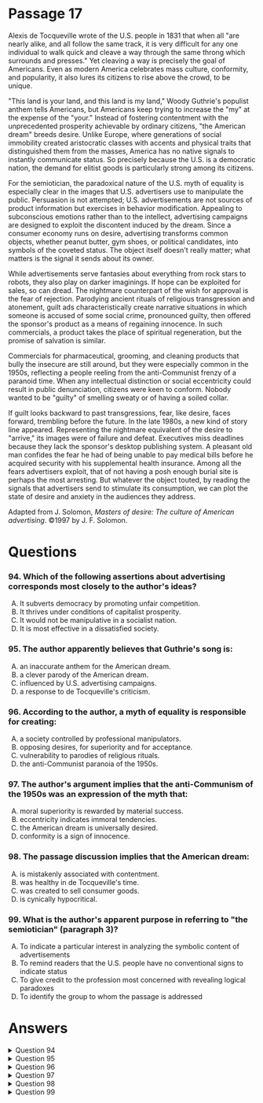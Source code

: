 # Passage 17
Alexis de Tocqueville wrote of the U.S. people in 1831 that when all "are nearly alike, and all follow the same track, it is very difficult for any one individual to walk quick and cleave a way through the same throng which surrounds and presses." Yet cleaving a way is precisely the goal of Americans. Even as modern America celebrates mass culture, conformity, and popularity, it also lures its citizens to rise above the crowd, to be unique.

"This land is your land, and this land is my land," Woody Guthrie's populist anthem tells Americans, but Americans keep trying to increase the "my" at the expense of the "your." Instead of fostering contentment with the unprecedented prosperity achievable by ordinary citizens, "the American dream" breeds desire. Unlike Europe, where generations of social immobility created aristocratic classes with accents and physical traits that distinguished them from the masses, America has no native signals to instantly communicate status. So precisely because the U.S. is a democratic nation, the demand for elitist goods is particularly strong among its citizens.

For the semiotician, the paradoxical nature of the U.S. myth of equality is especially clear in the images that U.S. advertisers use to manipulate the public. Persuasion is not attempted; U.S. advertisements are not sources of product information but exercises in behavior modification. Appealing to subconscious emotions rather than to the intellect, advertising campaigns are designed to exploit the discontent induced by the dream. Since a consumer economy runs on desire, advertising transforms common objects, whether peanut butter, gym shoes, or political candidates, into symbols of the coveted status. The object itself doesn't really matter; what matters is the signal it sends about its owner.

While advertisements serve fantasies about everything from rock stars to robots, they also play on darker imaginings. If hope can be exploited for sales, so can dread. The nightmare counterpart of the wish for approval is the fear of rejection. Parodying ancient rituals of religious transgression and atonement, guilt ads characteristically create narrative situations in which someone is accused of some social crime, pronounced guilty, then offered the sponsor's product as a means of regaining innocence. In such commercials, a product takes the place of spiritual regeneration, but the promise of salvation is similar.

Commercials for pharmaceutical, grooming, and cleaning products that bully the insecure are still around, but they were especially common in the 1950s, reflecting a people reeling from the anti-Communist frenzy of a paranoid time. When any intellectual distinction or social eccentricity could result in public denunciation, citizens were keen to conform. Nobody wanted to be "guilty" of smelling sweaty or of having a soiled collar.

If guilt looks backward to past transgressions, fear, like desire, faces forward, trembling before the future. In the late 1980s, a new kind of story line appeared. Representing the nightmare equivalent of the desire to "arrive," its images were of failure and defeat. Executives miss deadlines because they lack the sponsor's desktop publishing system. A pleasant old man confides the fear he had of being unable to pay medical bills before he acquired security with his supplemental health insurance. Among all the fears advertisers exploit, that of not having a posh enough burial site is perhaps the most arresting. But whatever the object touted, by reading the signals that advertisers send to stimulate its consumption, we can plot the state of desire and anxiety in the audiences they address.

Adapted from J. Solomon, _Masters of desire: The culture of American advertising_. ©1997 by J. F. Solomon.

# Questions
### 94. Which of the following assertions about advertising corresponds most closely to the author's ideas?
<ol type="A">
  <li>It subverts democracy by promoting unfair competition.</li>
  <li>It thrives under conditions of capitalist prosperity.</li>
  <li>It would not be manipulative in a socialist nation.</li>
  <li>It is most effective in a dissatisfied society.</li>
</ol>

### 95. The author apparently believes that Guthrie's song is:
<ol type="A">
  <li>an inaccurate anthem for the American dream.</li>
  <li>a clever parody of the American dream.</li>
  <li>influenced by U.S. advertising campaigns.</li>
  <li>a response to de Tocqueville's criticism.</li>
</ol>

### 96. According to the author, a myth of equality is responsible for creating:
<ol type="A">
  <li>a society controlled by professional manipulators.</li>
  <li>opposing desires, for superiority and for acceptance.</li>
  <li>vulnerability to parodies of religious rituals.</li>
  <li>the anti-Communist paranoia of the 1950s.</li>
</ol>

### 97. The author's argument implies that the anti-Communism of the 1950s was an expression of the myth that:
<ol type="A">
  <li>moral superiority is rewarded by material success.</li>
  <li>eccentricity indicates immoral tendencies.</li>
  <li>the American dream is universally desired.</li>
  <li>conformity is a sign of innocence.</li>
</ol>

### 98. The passage discussion implies that the American dream:
<ol type="A">
  <li>is mistakenly associated with contentment.</li>
  <li>was healthy in de Tocqueville's time.</li>
  <li>was created to sell consumer goods.</li>
  <li>is cynically hypocritical.</li>
</ol>

### 99. What is the author's apparent purpose in referring to "the semiotician" (paragraph 3)?
<ol type="A">
  <li>To indicate a particular interest in analyzing the symbolic content of advertisements</li>
  <li>To remind readers that the U.S. people have no conventional signs to indicate status</li>
  <li>To give credit to the profession most concerned with revealing logical paradoxes</li>
  <li>To identify the group to whom the passage is addressed</li>
</ol>

# Answers
<details>
  <summary>Question 94</summary>
  <b>The solution is D</b>: It is most effective in a dissatisfied society.

  <br><br>
  <b>Item Rationale:</b><br>
  This is Comprehension question because it asks you to identify the option that is closest to the author’s point of view about advertising, as expressed in the passage. To answer this question, you need to be able to take from the passage the author’s key ideas and compare them to the paraphrases presented in the options.
  
  <br><br>
  <b>Option Rationale:</b><br>
  Option A: It subverts democracy by promoting unfair competition.
<br>
Incorrect. The passage implies that democracy enables or promotes the desire that fosters advertising: "So precisely because the U. S. is a democratic nation, the demand for elitist goods is particularly strong among its citizens" (paragraph 2), not that advertising <i>subverts</i> democracy.
<br><br>
Option B: It thrives under conditions of capitalist prosperity.
<br>
Incorrect. The passage implies that advertising thrives not so much because of prosperity, but because of desire: "Instead of fostering contentment with the unprecedented prosperity achievable by ordinary citizens, 'the American dream' breeds desire.…So…the demand for elitist goods is particularly strong among its citizens" (paragraph 2).
<br><br>
Option C: It would not be manipulative in a socialist nation.
<br>
Incorrect. There is no information in the passage to support this option.
<br><br>
Option D: It is most effective in a dissatisfied society.
<br>
Correct. The author writes explicitly that “advertising campaigns are designed to exploit the discontent induced by the dream” (paragraph 3).

</details>

<details>
  <summary>Question 95</summary>
  <b>The solution is A</b>: an inaccurate anthem for the American dream.

  <br><br>
  <b>Item Rationale:</b><br>
  This is a Comprehension question because it asks you to infer the author’s perspective about Guthrie’s song from the way the author presents the song.
  
  <br><br>
  <b>Option Rationale:</b><br>
  Option A: an inaccurate anthem for the American dream.
<br>
Correct. "'This land is your land, and this land is my land,' Woody Guthrie's populist anthem tells Americans, but Americans keep trying to increase the 'my' at the expense of the 'your'. Instead of fostering contentment with the unprecedented prosperity achievable by ordinary citizens, 'the American dream' breeds desire" (paragraph 2). The author implies that Guthrie’s song advocates a kind of communal spirit, and that while the “American dream” could potentially describe a satisfaction with the possibilities the nation is supposed to afford, Americans really seek to maximize their own personal “success.” Guthrie’s anthem, then, does not capture what the author sees as the true spirit of the American dream.
<br><br>
Option B: a clever parody of the American dream.
<br>
Incorrect. The author does not suggest that Guthrie’s “populist anthem” is a parody; there is no reason to assume that the author does not see the song as sincere.
<br><br>
Option C: influenced by U.S. advertising campaigns.
<br>
Incorrect. There is no indication in the passage that the author believes this.
<br><br>
Option D: a response to de Tocqueville's criticism.
<br>
Incorrect. De Tocqueville's comment is about the difficulty of achieving individuality in the U.S.; Guthrie's song—or at least the single line that is quoted—doesn't address that at all.

</details>

<details>
  <summary>Question 96</summary>
  <b>The solution is B</b>: opposing desires, for superiority and for acceptance.

  <br><br>
  <b>Item Rationale:</b><br>
  This is a Comprehension question, because it asks you to infer from the author’s statements the causal chain the author suggests.
  
  <br><br>
  <b>Option Rationale:</b><br>
  Option A: a society controlled by professional manipulators.
<br>
Incorrect. Although the author describes advertisers as seeking to “manipulate the public” (paragraph 3), the passage does not say that U.S. society is “controlled by professional manipulators.” This is too broad and sweeping an inference to make based on the author’s words.
<br><br>
Option B: opposing desires, for superiority and for acceptance.
<br>
  Correct. The author writes: "…the <i>paradoxical</i> nature of the U. S. myth of equality is especially clear…" (paragraph 3). The desire for superiority is conveyed by "the demand for elitist goods" (paragraph 2) and the desire for acceptance by the celebration of "mass culture, conformity, and popularity" (first paragraph).
<br><br>
Option C: vulnerability to parodies of religious rituals.
<br>
Incorrect. The author describes "guilt ads" as "parodying ancient rituals of religious transgression and atonement" (paragraph 4), but it is the fear of rejection which leads to our vulnerability to such ads, in the author’s view, not the myth of equality.
<br><br>
Option D: the anti-Communist paranoia of the 1950s.
<br>
Incorrect. The author mentions the "Anti-Communist frenzy of a paranoid time" (paragraph 5) as relevant to advertising strategies in the 1950s because "citizens were keen to conform" (paragraph 5), not because of the myth of equality.

</details>

<details>
  <summary>Question 97</summary>
  <b>The solution is D</b>: conformity is a sign of innocence.

  <br><br>
  <b>Item Rationale:</b><br>
  This is a Comprehension question because it asks you to identify what the author says or implies about a particular historical circumstance mentioned in the passage.
  
  <br><br>
  <b>Option Rationale:</b><br>
  Option A: moral superiority is rewarded by material success.
<br>
Incorrect. There is no support in the passage for this; moral superiority is not implicated at all.
<br><br>
Option B: eccentricity indicates immoral tendencies.
<br>
Incorrect. There is no support in the passage for this; the author merely says that "social eccentricity could result in public denunciation" (paragraph 5).
<br><br>
  Option C: the American dream is <i>universally</i> desired.
<br>
Incorrect. There is no indication that the American dream is universally desired, or that this is the myth that the author associates with Anti-Communism.
<br><br>
Option D: conformity is a sign of innocence.
<br>
Correct. The author contends that: “Parodying ancient rituals of religious transgression and atonement, guilt ads characteristically create narrative situations in which someone is accused of some social crime, pronounced guilty, then <i>offered the sponsor's product as a means of regaining innocence.</i>” (paragraph 4, emphasis added). The author goes on to argue that advertisements “that bully the insecure…were especially common in the 1950s, reflecting a people reeling from the anti-Communist frenzy of a paranoid time. <i>When any intellectual distinction or social eccentricity could result in public denunciation, citizens were keen to conform</i>. Nobody wanted to be "guilty" of smelling sweaty or of having a soiled collar” (paragraph 5, emphasis added).

</details>

<details>
  <summary>Question 98</summary>
  <b>The solution is A</b>: is mistakenly associated with contentment.

  <br><br>
  <b>Item Rationale:</b><br>
  This is a basic Comprehension question because it asks you to locate the author’s explicitly stated viewpoint about a topic discussed in the passage.
  
  <br><br>
  <b>Option Rationale:</b><br>
  Option A: is mistakenly associated with contentment.
<br>
Correct. "Instead of fostering contentment…'the American dream' breeds desire" (paragraph 2); since it breeds desire, any association with contentment is mistaken.
<br><br>
Option B: was healthy in de Tocqueville's time.
<br>
Incorrect. This is not supported in the passage; de Tocqueville merely says that when everyone is the same, it is hard to be unique.
<br><br>
Option C: was created to sell consumer goods.
<br>
Incorrect. The passage implies that advertising consumer goods capitalizes on the American dream, not that the American dream was <i>created</i> to sell consumer goods.
<br><br>
Option D: is cynically hypocritical.
<br>
Incorrect. This option is not supported in the passage.

</details>

<details>
  <summary>Question 99</summary>
  <b>The solution is A</b>: To indicate a particular interest in analyzing the symbolic content of advertisements

  <br><br>
  <b>Item Rationale:</b><br>
  This is a Reasoning Within the Text question because it asks you to evaluate the author’s likely reason for making a particular reference; it asks you to consider how this reference illuminates something about the author’s interest or approach in the passage.
  
  <br><br>
  <b>Option Rationale:</b><br>
  Option A: To indicate a particular interest in analyzing the symbolic content of advertisements
<br>
Correct. The author writes, "For the semiotician, the paradoxical nature of the U. S. myth of equality is especially clear in the images that U. S. advertisers use to manipulate the public…advertising transforms common objects…into symbols…" (paragraph 3). These specific references, along with the interest throughout the passage in the symbolic content of advertisements (as appealing to “fantasies,” “nightmares,” and “rituals” (paragraph 4), for instance, make this option correct.
<br><br>
Option B: To remind readers that the U.S. people have no conventional signs to indicate status
<br>
Incorrect. This is mentioned in paragraph 2 independently of the reference to semioticians.
<br><br>
Option C: To give credit to the profession most concerned with revealing logical paradoxes
<br>
Incorrect. The author does not credit semioticians with revealing logical paradoxes.
<br><br>
Option D: To identify the group to whom the passage is addressed
<br>
Incorrect. It is very unlikely that the author is addressing the passage primarily to a group as narrow as semioticians: all but paragraph 3 address American citizens subject to advertising (or simply those interested in American advertising and/or the American Dream).

</details>
